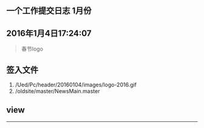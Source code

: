 ## 一个工作提交日志 1月份

## 2016年1月4日17:24:07

> 春节logo

## 签入文件

1. /Ued/Pc/header/20160104/images/logo-2016.gif
2. /oldsite/master/NewsMain.master

## view

[](./images/2016-01-04_172732.png)

---